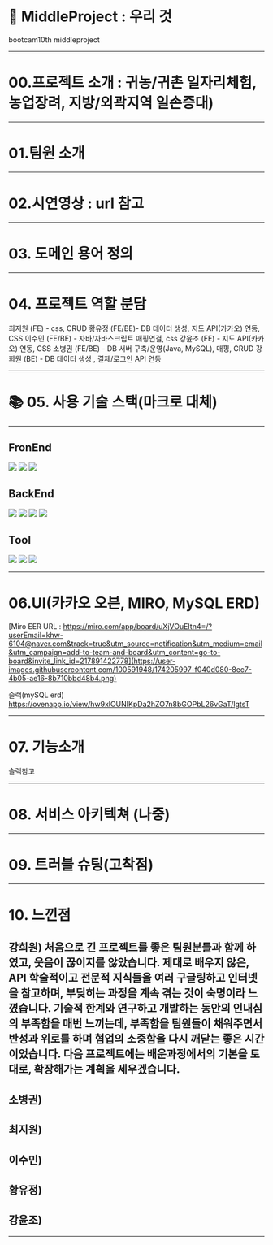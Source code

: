 # 🌽 MiddleProject : 우리 것
bootcam10th middleproject

---------------------
# 00.프로젝트 소개 : 귀농/귀촌 일자리체험, 농업장려, 지방/외곽지역 일손증대)

----------------------------
# 01.팀원 소개


-----------------------
# 02.시연영상 : url 참고

--------------------------------
# 03. 도메인 용어 정의

-----------------------------
# 04. 프로젝트 역할 분담 

최지원 (FE) - css, CRUD
황유정 (FE/BE)- DB 데이터 생성, 지도 API(카카오) 연동, CSS
이수민 (FE/BE) - 자바/자바스크립트 매핑연결, css
강윤조 (FE) - 지도 API(카카오) 연동, CSS
소병권 (FE/BE) - DB 서버 구축/운영(Java, MySQL), 매핑, CRUD
강희원 (BE) - DB 데이터 생성 , 결제/로그인 API 연동

-----------------------
# 📚 05. 사용 기술 스택(마크로 대체)
----------
## FronEnd
<img src="https://img.shields.io/badge/react-61DAFB?style=for-the-badge&logo=react&logoColor=black"> 
<img src="https://img.shields.io/badge/css-1572B6?style=for-the-badge&logo=css3&logoColor=white"> 
<img src="https://img.shields.io/badge/node.js-339933?style=for-the-badge&logo=Node.js&logoColor=white">
  
## BackEnd
<img src="https://img.shields.io/badge/java-007396?style=for-the-badge&logo=java&logoColor=white"> 
<img src="https://img.shields.io/badge/apache tomcat-F8DC75?style=for-the-badge&logo=apachetomcat&logoColor=white">
<img src="https://img.shields.io/badge/amazonaws-232F3E?style=for-the-badge&logo=amazonaws&logoColor=white"> 
<img src="https://img.shields.io/badge/spring-6DB33F?style=for-the-badge&logo=spring&logoColor=white"> 


## Tool
 <img src="https://img.shields.io/badge/github-181717?style=for-the-badge&logo=github&logoColor=white">
   <img src="https://img.shields.io/badge/git-F05032?style=for-the-badge&logo=git&logoColor=white">
   <img src="img.shields.io/badge/IntelliJIDEA-000000.svg?style=for-the-badge&logo=intellij-idea&logoColor=white">
   
----------------------
# 06.UI(카카오 오븐, MIRO, MySQL ERD)
[Miro EER URL : https://miro.com/app/board/uXjVOuEItn4=/?userEmail=khw-6104@naver.com&track=true&utm_source=notification&utm_medium=email&utm_campaign=add-to-team-and-board&utm_content=go-to-board&invite_link_id=217891422778](https://user-images.githubusercontent.com/100591948/174205997-f040d080-8ec7-4b05-ae16-8b710bbd48b4.png)

슬랙(mySQL erd)
https://ovenapp.io/view/hw9xlOUNIKpDa2hZO7n8bGOPbL26vGaT/lgtsT

---------------
# 07. 기능소개
슬랙참고 

----------------------
# 08. 서비스 아키텍쳐 (나중)

---------------------------------
# 09. 트러블 슈팅(고착점)

--------------------------------
# 10. 느낀점
강희원) 처음으로 긴 프로젝트를 좋은 팀원분들과 함께 하였고, 웃음이 끊이지를 않았습니다. 제대로 배우지 않은, API 학술적이고 전문적 지식들을 여러 구글링하고 인터넷을 참고하며, 부딪히는 과정을 계속 겪는 것이 숙명이라 느꼈습니다. 기술적 한계와 연구하고 개발하는 동안의 인내심의 부족함을 매번 느끼는데, 부족함을 팀원들이 채워주면서 반성과 위로를 하며 혐업의 소중함을 다시 깨닫는 좋은 시간이었습니다. 다음 프로젝트에는 배운과정에서의 기본을 토대로, 확장해가는 계획을 세우겠습니다.
 -
소병권)
 - 
최지원)
 - 
이수민)
 - 
황유정)
 -
강윤조)
 - 

-----------------------------------
